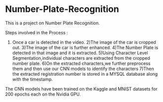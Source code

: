 # Number-Plate-Recognition

This is a project on Number Plate Recognition.

Steps involved in the Process :

1) Once a car is detected in the video.
2)The image of the car is cropped out.
3)The image of the car is further enhanced.
4)The Number Plate is detected in that image and it is extracted.
5)Using Character Level Segmentation,individual characters are extracted from the cropped number plate.
6)On the extracted characters,we further preprocess them and then use our CNN models to identify the characters
7)Then the extracted registration number is stored in a MYSQL database along with the timestamp.



The CNN models have been trained on the Kaggle and MNIST datasets for 200 epochs each on the Nvidia GPU.

